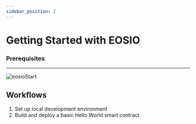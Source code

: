 ```yaml
---
sidebar_position: 2
---
```



# Getting Started with EOSIO

### Prerequisites
----     -----

![eosioStart](/img/EOSIO_start.png)


## Workflows

1. Set up local development environment
2. Build and deploy a basic Hello World smart contract 
